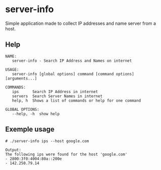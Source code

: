 # server-info
Simple application made to collect IP addresses and name server from a host.

## Help

```
NAME:
   server-info - Search IP Address and Names on internet

USAGE:
   server-info [global options] command [command options] [arguments...]

COMMANDS:
   ips      Search IP Address in internet
   servers  Search Server Names in internet
   help, h  Shows a list of commands or help for one command

GLOBAL OPTIONS:
   --help, -h  show help
```

## Exemple usage

```
# ./server-info ips --host google.com

Output:
The following ips were found for the host 'google.com' 
- 2800:3f0:4004:80a::200e 
- 142.250.79.14
```
